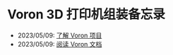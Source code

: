 # Voron 3D 打印机组装备忘录

- 2023/05/09: [了解 Voron 项目](./notes/base/voron.md)
- 2023/05/09: [阅读 Voron 文档](./notes/base/voron-docs.md)



